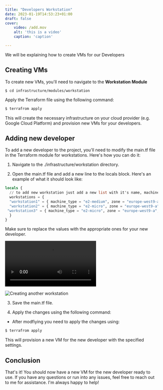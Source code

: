 ```yaml
---
title: "Developers Workstation"
date: 2023-01-19T14:53:23+01:00
draft: false
cover: 
    video: /add.mov
    alt: 'this is a video'
    caption: 'caption'

---
```



We will be explaining how to create VMs for our Developers
## Creating VMs
To create new VMs, you'll need to navigate to the **Workstation Module**
```
$ cd infrastructure/modules/workstation
```
Apply the Terraform file using the following command:

```ruby
$ terrafrom apply

```
This will create the necessary infrastructure on your cloud provider (e.g. Google Cloud Platform) and provision new VMs for your developers.
## Adding new developer

To add a new developer to the project, you'll need to modify the main.tf file in the Terraform module for workstations. Here's how you can do it:

1. Navigate to the ./infrastructure/workstation directory.

2. Open the main.tf file and add a new line to the locals block. Here's an example of what it should look like:

```terraform
locals {
  // to add new workstation just add a new list with it's name, machine_type, your prefered os and zone
  workstations = {
  "workstation1" = { machine_type = "e2-medium", zone = "europe-west9-a", tag = ["ping", "ssh","metrics"], image = "debian-cloud/debian-11", bucket_name = "uniquename" },  
  "workstation2" = { machine_type = "e2-micro", zone = "europe-west9-a", tag = ["ping", "ssh","metrics"], image = "debian-cloud/debian-11", bucket_name = "uniquename" },
 "workstation3" = { machine_type = "e2-micro", zone = "europe-west9-a", tag = ["ping", "ssh"], image = "debian-cloud/debian-11", bucket_name = "uniquename" }
  }
}

```
Make sure to replace the values with the appropriate ones for your new developer.

![Creating another workstation](https://user-images.githubusercontent.com/62959061/229340280-1b1614f1-7140-4274-b8df-a177f1aecf0c.mov)

![Creating another workstation](/g.gif)

3. Save the main.tf file.

4. Apply the changes using the following command:

* After modfiying you need to apply the changes using:

```ruby
$ terrafrom apply
```

This will provision a new VM for the new developer with the specified settings.

## Conclusion

That's it! You should now have a new VM for the new developer ready to use. If you have any questions or run into any issues, feel free to reach out to me for assistance. I'm always happy to help!
